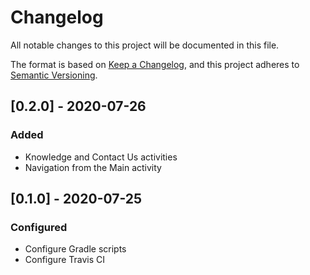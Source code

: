 # Changelog

All notable changes to this project will be documented in this file.

The format is based on [Keep a Changelog](https://keepachangelog.com/en/1.0.0/),
and this project adheres to [Semantic Versioning](https://semver.org/spec/v2.0.0.html).


## [0.2.0] - 2020-07-26

### Added
- Knowledge and Contact Us activities
- Navigation from the Main activity 


## [0.1.0] - 2020-07-25

### Configured
- Configure Gradle scripts
- Configure Travis CI
